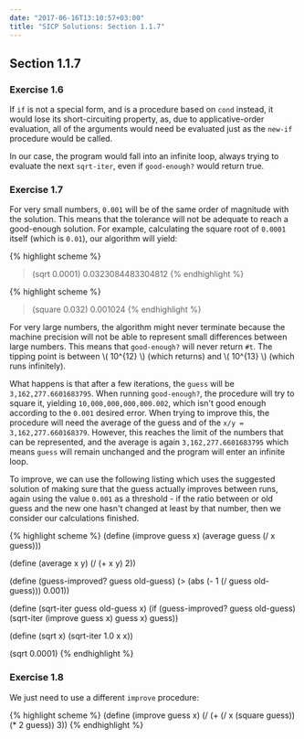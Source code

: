 ```yaml
---
date: "2017-06-16T13:10:57+03:00"
title: "SICP Solutions: Section 1.1.7"
---
```


## Section 1.1.7

### Exercise 1.6

If `if` is not a special form, and is a procedure based on `cond` instead, it
would lose its short-circuiting property, as, due to applicative-order
evaluation, all of the arguments would need be evaluated just as the
`new-if` procedure would be called.

In our case, the program would fall into an infinite loop, always trying to
evaluate the next `sqrt-iter`, even if `good-enough?` would return true.

### Exercise 1.7

For very small numbers, `0.001` will be of the same order of magnitude with the
solution. This means that the tolerance will not be adequate to reach a
good-enough solution. For example, calculating the square root of `0.0001`
itself (which is `0.01`), our algorithm will yield:

{% highlight scheme %}
> (sqrt 0.0001)
0.0323084483304812
{% endhighlight %}


{% highlight scheme %}
> (square 0.032)
0.001024
{% endhighlight %}


For very large numbers, the algorithm might never terminate because the machine
precision will not be able to represent small differences between large numbers.
This means that `good-enough?` will never return `#t`. The tipping point is
between \\( 10^{12} \\) (which returns) and \\( 10^{13} \\) (which runs
infinitely).

What happens is that after a few iterations, the `guess` will be
`3,162,277.6601683795`. When running `good-enough?`, the procedure will try to
square it, yielding `10,000,000,000,000.002`, which isn't good enough according
to the `0.001` desired error. When trying to improve this, the procedure will
need the average of the guess and of the `x/y = 3,162,277.660168379`. However,
this reaches the limit of the numbers that can be represented, and the average
is again `3,162,277.6601683795` which means `guess` will remain unchanged and
the program will enter an infinite loop.

To improve, we can use the following listing which uses the suggested solution
of making sure that the guess actually improves between runs, again using the
value `0.001` as a threshold - if the ratio between or old guess and the new
one hasn't changed at least by that number, then we consider our calculations
finished.

{% highlight scheme %}
(define (improve guess x)
  (average guess (/ x guess)))

(define (average x y)
  (/ (+ x y) 2))

(define (guess-improved? guess old-guess)
  (> (abs (- 1 (/ guess old-guess))) 0.001))

(define (sqrt-iter guess old-guess x)
  (if (guess-improved? guess old-guess)
    (sqrt-iter (improve guess x)
               guess
               x)
    guess))

(define (sqrt x)
  (sqrt-iter 1.0 x x))

(sqrt 0.0001)
{% endhighlight %}

### Exercise 1.8

We just need to use a different `improve` procedure:

{% highlight scheme %}
  (define (improve guess x)
    (/ (+ (/ x (square guess))
       (* 2 guess))
     3))
{% endhighlight %}
